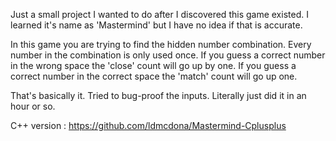 Just a small project I wanted to do after I discovered this game existed. 
I learned it's name as 'Mastermind' but I have no idea if that is accurate. 

In this game you are trying to find the hidden number combination. 
Every number in the combination is only used once. 
If you guess a correct number in the wrong space the 'close' count will go up by one. 
If you guess a correct number in the correct space the 'match' count will go up one.

That's basically it. Tried to bug-proof the inputs. 
Literally just did it in an hour or so.

C++ version : https://github.com/ldmcdona/Mastermind-Cplusplus
